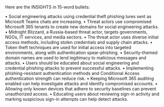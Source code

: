 Here are the INSIGHTS in 15-word bullets:

• Social engineering attacks using credential theft phishing lures sent as Microsoft Teams chats are increasing.
• Threat actors use compromised Microsoft 365 tenants to create new domains for social engineering attacks.
• Midnight Blizzard, a Russia-based threat actor, targets governments, NGOs, IT services, and media sectors.
• The threat actor uses diverse initial access methods, including stolen credentials and supply chain attacks.
• Token theft techniques are used for initial access into targeted environments, along with authentication spear-phishing.
• Security-themed domain names are used to lend legitimacy to malicious messages and attacks.
• Users should be educated about social engineering and credential phishing attacks to prevent successful attacks.
• Implementing phishing-resistant authentication methods and Conditional Access authentication strength can reduce risk.
• Keeping Microsoft 365 auditing enabled can help investigate attacks and identify compromised accounts.
• Allowing only known devices that adhere to security baselines can prevent unauthorized access.
• Educating users about reviewing sign-in activity and marking suspicious sign-in attempts can help detect attacks.
